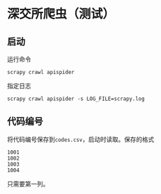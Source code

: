# 深交所爬虫（测试）

## 启动

运行命令

```shell
scrapy crawl apispider
````

指定日志

```shell
scrapy crawl apispider -s LOG_FILE=scrapy.log
```

## 代码编号

将代码编号保存到`codes.csv`，启动时读取。保存的格式

```
1001
1002
1003
1004
```

只需要第一列。
